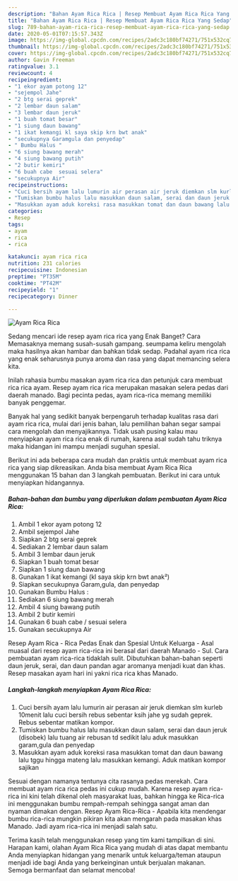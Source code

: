 ```yaml
---
description: "Bahan Ayam Rica Rica | Resep Membuat Ayam Rica Rica Yang Sedap"
title: "Bahan Ayam Rica Rica | Resep Membuat Ayam Rica Rica Yang Sedap"
slug: 789-bahan-ayam-rica-rica-resep-membuat-ayam-rica-rica-yang-sedap
date: 2020-05-01T07:15:57.343Z
image: https://img-global.cpcdn.com/recipes/2adc3c180bf74271/751x532cq70/ayam-rica-rica-foto-resep-utama.jpg
thumbnail: https://img-global.cpcdn.com/recipes/2adc3c180bf74271/751x532cq70/ayam-rica-rica-foto-resep-utama.jpg
cover: https://img-global.cpcdn.com/recipes/2adc3c180bf74271/751x532cq70/ayam-rica-rica-foto-resep-utama.jpg
author: Gavin Freeman
ratingvalue: 3.1
reviewcount: 4
recipeingredient:
- "1 ekor ayam potong 12"
- "sejempol Jahe"
- "2 btg serai geprek"
- "2 lembar daun salam"
- "3 lembar daun jeruk"
- "1 buah tomat besar"
- "1 siung daun bawang"
- "1 ikat kemangi kl saya skip krn bwt anak"
- "secukupnya Garamgula dan penyedap"
- " Bumbu Halus "
- "6 siung bawang merah"
- "4 siung bawang putih"
- "2 butir kemiri"
- "6 buah cabe  sesuai selera"
- "secukupnya Air"
recipeinstructions:
- "Cuci bersih ayam lalu lumurin air perasan air jeruk diemkan slm kurleb 10menit lalu cuci bersih rebus sebentar ksih jahe yg sudah geprek. Rebus sebentar matikan kompor."
- "Tumiskan bumbu halus lalu masukkan daun salam, serai dan daun jeruk (disobek) lalu tuang air rebusan td sedikit lalu aduk masukkan garam,gula dan penyedap"
- "Masukkan ayam aduk koreksi rasa masukkan tomat dan daun bawang lalu tggu hingga mateng lalu masukkan kemangi. Aduk matikan kompor sajikan"
categories:
- Resep
tags:
- ayam
- rica
- rica

katakunci: ayam rica rica 
nutrition: 231 calories
recipecuisine: Indonesian
preptime: "PT35M"
cooktime: "PT42M"
recipeyield: "1"
recipecategory: Dinner

---
```



![Ayam Rica Rica](https://img-global.cpcdn.com/recipes/2adc3c180bf74271/751x532cq70/ayam-rica-rica-foto-resep-utama.jpg)

Sedang mencari ide resep ayam rica rica yang Enak Banget? Cara Memasaknya memang susah-susah gampang. seumpama keliru mengolah maka hasilnya akan hambar dan bahkan tidak sedap. Padahal ayam rica rica yang enak seharusnya punya aroma dan rasa yang dapat memancing selera kita.

Inilah rahasia bumbu masakan ayam rica rica dan petunjuk cara membuat rica rica ayam. Resep ayam rica rica merupakan masakan selera pedas dari daerah manado. Bagi pecinta pedas, ayam rica-rica memang memiliki banyak penggemar.

Banyak hal yang sedikit banyak berpengaruh terhadap kualitas rasa dari ayam rica rica, mulai dari jenis bahan, lalu pemilihan bahan segar sampai cara mengolah dan menyajikannya. Tidak usah pusing kalau mau menyiapkan ayam rica rica enak di rumah, karena asal sudah tahu triknya maka hidangan ini mampu menjadi suguhan spesial.


Berikut ini ada beberapa cara mudah dan praktis untuk membuat ayam rica rica yang siap dikreasikan. Anda bisa membuat Ayam Rica Rica menggunakan 15 bahan dan 3 langkah pembuatan. Berikut ini cara untuk menyiapkan hidangannya.

<!--inarticleads1-->

##### Bahan-bahan dan bumbu yang diperlukan dalam pembuatan Ayam Rica Rica:

1. Ambil 1 ekor ayam potong 12
1. Ambil sejempol Jahe
1. Siapkan 2 btg serai geprek
1. Sediakan 2 lembar daun salam
1. Ambil 3 lembar daun jeruk
1. Siapkan 1 buah tomat besar
1. Siapkan 1 siung daun bawang
1. Gunakan 1 ikat kemangi (kl saya skip krn bwt anak²)
1. Siapkan secukupnya Garam,gula, dan penyedap
1. Gunakan  Bumbu Halus :
1. Sediakan 6 siung bawang merah
1. Ambil 4 siung bawang putih
1. Ambil 2 butir kemiri
1. Gunakan 6 buah cabe / sesuai selera
1. Gunakan secukupnya Air


Resep Ayam Rica - Rica Pedas Enak dan Spesial Untuk Keluarga - Asal muasal dari resep ayam rica-rica ini berasal dari daerah Manado - Sul. Cara pembuatan ayam rica-rica tidaklah sulit. Dibutuhkan bahan-bahan seperti daun jeruk, serai, dan daun pandan agar aromanya menjadi kuat dan khas. Resep masakan ayam hari ini yakni rica rica khas Manado. 

<!--inarticleads2-->

##### Langkah-langkah menyiapkan Ayam Rica Rica:

1. Cuci bersih ayam lalu lumurin air perasan air jeruk diemkan slm kurleb 10menit lalu cuci bersih rebus sebentar ksih jahe yg sudah geprek. Rebus sebentar matikan kompor.
1. Tumiskan bumbu halus lalu masukkan daun salam, serai dan daun jeruk (disobek) lalu tuang air rebusan td sedikit lalu aduk masukkan garam,gula dan penyedap
1. Masukkan ayam aduk koreksi rasa masukkan tomat dan daun bawang lalu tggu hingga mateng lalu masukkan kemangi. Aduk matikan kompor sajikan


Sesuai dengan namanya tentunya cita rasanya pedas merekah. Cara membuat ayam rica rica pedas ini cukup mudah. Karena resep ayam rica-rica ini kini telah dikenal oleh masyarakat luas, bahkan hingga ke Rica-rica ini menggunakan bumbu rempah-rempah sehingga sangat aman dan nyaman dimakan dengan. Resep Ayam Rica-Rica - Apabila kita mendengar bumbu rica-rica mungkin pikiran kita akan mengarah pada masakan khas Manado. Jadi ayam rica-rica ini menjadi salah satu. 

Terima kasih telah menggunakan resep yang tim kami tampilkan di sini. Harapan kami, olahan Ayam Rica Rica yang mudah di atas dapat membantu Anda menyiapkan hidangan yang menarik untuk keluarga/teman ataupun menjadi ide bagi Anda yang berkeinginan untuk berjualan makanan. Semoga bermanfaat dan selamat mencoba!
